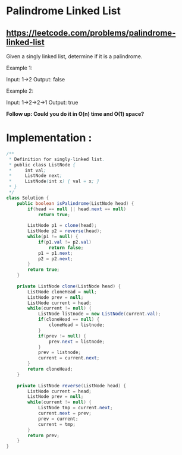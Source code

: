 # Palindrome Linked List
## https://leetcode.com/problems/palindrome-linked-list

Given a singly linked list, determine if it is a palindrome.

Example 1:

Input: 1->2
Output: false

Example 2:

Input: 1->2->2->1
Output: true

**Follow up: Could you do it in O(n) time and O(1) space?**

# Implementation :
```java
/**
 * Definition for singly-linked list.
 * public class ListNode {
 *     int val;
 *     ListNode next;
 *     ListNode(int x) { val = x; }
 * }
 */
class Solution {
    public boolean isPalindrome(ListNode head) {
        if(head == null || head.next == null)
            return true;
        
        ListNode p1 = clone(head);
        ListNode p2 = reverse(head);
        while(p1 != null) {
            if(p1.val != p2.val)
                return false;
            p1 = p1.next;
            p2 = p2.next;
        }
        return true;
    }
    
    private ListNode clone(ListNode head) {
        ListNode cloneHead = null;
        ListNode prev = null;
        ListNode current = head;
        while(current != null) {
            ListNode listnode = new ListNode(current.val);
            if(cloneHead == null) {
                cloneHead = listnode;
            }
            if(prev != null) {
                prev.next = listnode;
            }
            prev = listnode;
            current = current.next;
        }
        return cloneHead;
    }
    
    private ListNode reverse(ListNode head) {
        ListNode current = head;
        ListNode prev = null;
        while(current != null) {
            ListNode tmp = current.next;
            current.next = prev;
            prev = current;
            current = tmp;
        }
        return prev;
    }
}
```
